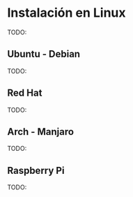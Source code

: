 # Instalación en Linux

TODO:

## Ubuntu - Debian

TODO:

## Red Hat

TODO:

## Arch - Manjaro

TODO:

## Raspberry Pi

TODO:

